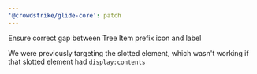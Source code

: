 ```yaml
---
'@crowdstrike/glide-core': patch
---
```


Ensure correct gap between Tree Item prefix icon and label

We were previously targeting the slotted element,
which wasn't working if that slotted element had `display:contents`
